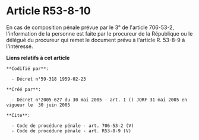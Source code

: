 # Article R53-8-10

En cas de composition pénale prévue par le 3° de l'article 706-53-2, l'information de la personne est faite par le procureur
de la République ou le délégué du procureur qui remet le document prévu à l'article R. 53-8-9 à l'intéressé.

**Liens relatifs à cet article**

	**Codifié par**:

	  - Décret n°59-318 1959-02-23

	**Créé par**:

	  - Décret n°2005-627 du 30 mai 2005 - art. 1 () JORF 31 mai 2005 en vigueur le  30 juin 2005

	**Cite**:

	  - Code de procédure pénale - art. 706-53-2 (V)
	  - Code de procédure pénale - art. R53-8-9 (V)
